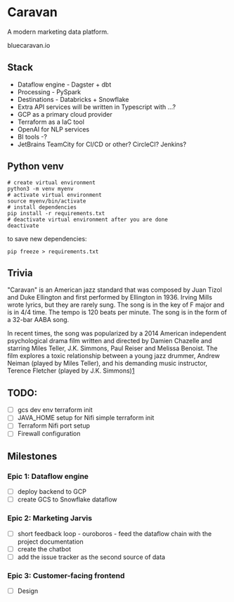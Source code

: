 # Caravan
A modern marketing data platform.

bluecaravan.io

## Stack
- Dataflow engine - Dagster + dbt
- Processing - PySpark
- Destinations - Databricks + Snowflake
- Extra API services will be written in Typescript with ...?
- GCP as a primary cloud provider
- Terraform as a IaC tool
- OpenAI for NLP services
- BI tools -?
- JetBrains TeamCity for CI/CD or other? CircleCI? Jenkins?

## Python venv
```
# create virtual environment
python3 -m venv myenv
# activate virtual environment
source myenv/bin/activate
# install dependencies
pip install -r requirements.txt
# deactivate virtual environment after you are done
deactivate
```
to save new dependencies:
```
pip freeze > requirements.txt
```

## Trivia

"Caravan" is an American jazz standard that was composed by Juan Tizol and Duke Ellington and first performed by Ellington in 1936. Irving Mills wrote lyrics, but they are rarely sung. The song is in the key of F major and is in 4/4 time. The tempo is 120 beats per minute. The song is in the form of a 32-bar AABA song.

In recent times, the song was popularized by a 2014 American independent psychological drama film written and directed by Damien Chazelle and starring Miles Teller, J.K. Simmons, Paul Reiser and Melissa Benoist. The film explores a toxic relationship between a young jazz drummer, Andrew Neiman (played by Miles Teller), and his demanding music instructor, Terence Fletcher (played by J.K. Simmons)[1](https://youtu.be/ZZY-Ytrw2co)

## TODO:
- [ ] gcs dev env terraform init
- [ ] JAVA_HOME setup for Nifi simple terraform init
- [ ] Terraform Nifi port setup
- [ ] Firewall configuration
 
## Milestones
### Epic 1: Dataflow engine
- [ ] deploy backend to GCP
- [ ] create GCS to Snowflake dataflow
### Epic 2: Marketing Jarvis
- [ ] short feedback loop - ouroboros - feed the dataflow chain with the project documentation
- [ ] create the chatbot
- [ ] add the issue tracker as the second source of data
### Epic 3: Customer-facing frontend
- [ ] Design
